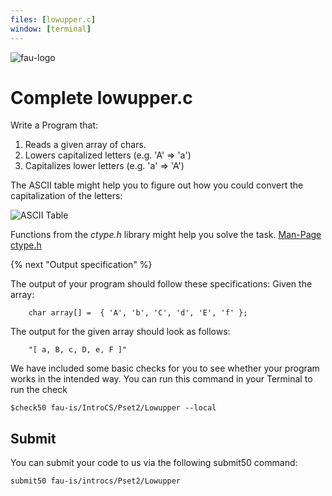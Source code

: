```yaml
---
files: [lowupper.c]
window: [terminal]
---
```

![fau-logo](https://introcs.is.rw.fau.de/img/logos/ReWi_logo.png)
# Complete lowupper.c

Write a Program that:
1. Reads a given array of chars.
2. Lowers capitalized letters (e.g. 'A' => 'a')
3. Capitalizes lower letters (e.g. 'a' => 'A')

The ASCII table might help you to figure out how you could convert the capitalization of the letters:

![ASCII Table](http://www.asciitable.com/index/asciifull.gif)



Functions from the *ctype.h* library might help you solve the task.
[Man-Page ctype.h](http://man7.org/linux/man-pages/man0/ctype.h.0p.html)

{% next "Output specification" %}

The output of your program should follow these specifications:
Given the array: 

```
    char array[] =  { 'A', 'b', 'C', 'd', 'E', 'f' };
```
The output for the given array should look as follows: 

```
    "[ a, B, c, D, e, F ]" 
```

We have included some basic checks for you to see whether your program works in the intended way.
You can run this command in your Terminal to run the check
~~~
$check50 fau-is/IntroCS/Pset2/Lowupper --local
~~~

## Submit

You can submit your code to us via the following submit50 command:

~~~
submit50 fau-is/introcs/Pset2/Lowupper
~~~

